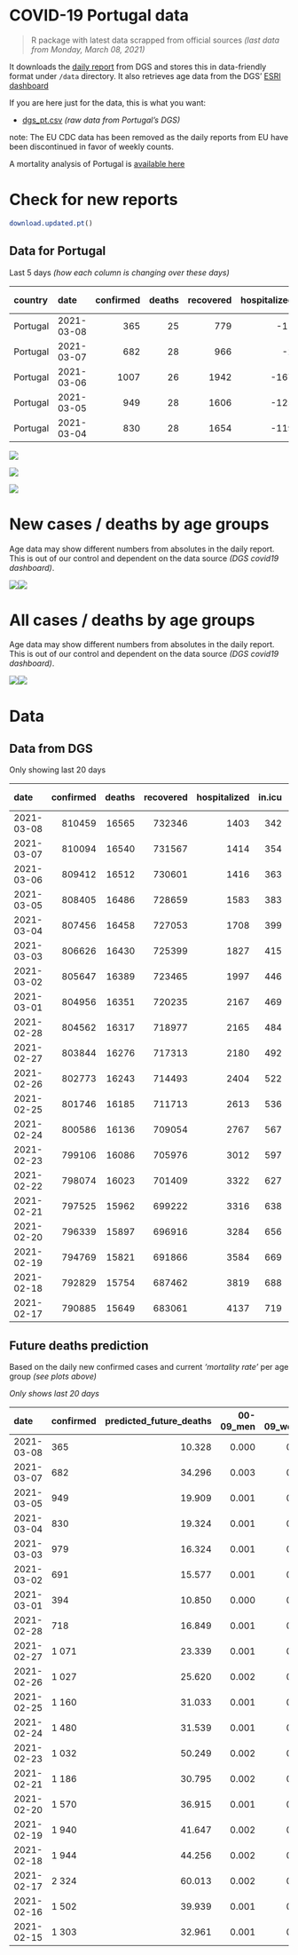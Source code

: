 COVID-19 Portugal data
================

> R package with latest data scrapped from official sources *(last data
> from Monday, March 08, 2021)*

It downloads the [daily
report](https://covid19.min-saude.pt/relatorio-de-situacao/) from DGS
and stores this in data-friendly format under `/data` directory. It also
retrieves age data from the DGS’ [ESRI
dashboard](https://covid19.min-saude.pt/ponto-de-situacao-atual-em-portugal/)

If you are here just for the data, this is what you want:

  - [dgs\_pt.csv](raw/master/data/dgs_pt.csv) *(raw data from Portugal’s
    DGS)*

note: The EU CDC data has been removed as the daily reports from EU have
been discontinued in favor of weekly counts.

A mortality analysis of Portugal is [available
here](https://averissimo.github.io/covid19-analysis/mortality.html)

# Check for new reports

``` r
download.updated.pt()
```

## Data for Portugal

Last 5 days *(how each column is changing over these days)*

| country  | date       | confirmed | deaths | recovered | hospitalized | in.icu | confirmed\_m\_00-09 | confirmed\_w\_00-09 | confirmed\_m\_10-19 | confirmed\_w\_10-19 | confirmed\_m\_20-29 | confirmed\_w\_20-29 | confirmed\_m\_30-39 | confirmed\_w\_30-39 | confirmed\_m\_40-49 | confirmed\_w\_40-49 | confirmed\_m\_50-59 | confirmed\_w\_50-59 | confirmed\_m\_60-69 | confirmed\_w\_60-69 | confirmed\_m\_70-79 | confirmed\_w\_70-79 | confirmed\_m\_80+ | confirmed\_w\_80+ | death\_m\_00-09 | death\_w\_00-09 | death\_m\_10-19 | death\_w\_10-19 | death\_m\_20-29 | death\_w\_20-29 | death\_m\_30-39 | death\_w\_30-39 | death\_m\_40-49 | death\_w\_40-49 | death\_m\_50-59 | death\_w\_50-59 | death\_m\_60-69 | death\_w\_60-69 | death\_m\_70-79 | death\_w\_70-79 | death\_m\_80+ | death\_w\_80+ |
| :------- | :--------- | --------: | -----: | --------: | -----------: | -----: | ------------------: | ------------------: | ------------------: | ------------------: | ------------------: | ------------------: | ------------------: | ------------------: | ------------------: | ------------------: | ------------------: | ------------------: | ------------------: | ------------------: | ------------------: | ------------------: | ----------------: | ----------------: | --------------: | --------------: | --------------: | --------------: | --------------: | --------------: | --------------: | --------------: | --------------: | --------------: | --------------: | --------------: | --------------: | --------------: | --------------: | --------------: | ------------: | ------------: |
| Portugal | 2021-03-08 |       365 |     25 |       779 |         \-11 |   \-12 |                  10 |                   8 |                   0 |                  14 |                  45 |                  20 |                  13 |                  27 |                  12 |                  19 |                  24 |                  50 |                  25 |                  24 |                  13 |                  19 |                17 |                25 |               0 |               0 |               0 |               0 |               0 |               0 |               0 |               0 |               0 |               0 |               0 |               1 |               1 |               1 |               4 |               0 |             9 |             9 |
| Portugal | 2021-03-07 |       682 |     28 |       966 |          \-2 |    \-9 |                  NA |                  NA |                  NA |                  NA |                  NA |                  NA |                  NA |                  NA |                  NA |                  NA |                  NA |                  NA |                  NA |                  NA |                  NA |                  NA |                NA |                NA |              NA |              NA |              NA |              NA |              NA |              NA |              NA |              NA |              NA |              NA |              NA |              NA |              NA |              NA |              NA |              NA |            NA |            NA |
| Portugal | 2021-03-06 |      1007 |     26 |      1942 |        \-167 |   \-20 |                  NA |                  NA |                  NA |                  NA |                  NA |                  NA |                  NA |                  NA |                  NA |                  NA |                  NA |                  NA |                  NA |                  NA |                  NA |                  NA |                NA |                NA |              NA |              NA |              NA |              NA |              NA |              NA |              NA |              NA |              NA |              NA |              NA |              NA |              NA |              NA |              NA |              NA |            NA |            NA |
| Portugal | 2021-03-05 |       949 |     28 |      1606 |        \-125 |   \-16 |                  31 |                  16 |                  43 |                  43 |                  68 |                  55 |                  50 |                  82 |                  67 |                  71 |                  89 |                  87 |                  55 |                  56 |                  34 |                  32 |                34 |                37 |               0 |               0 |               0 |               0 |               0 |               0 |               0 |               0 |               0 |               0 |               2 |               0 |               2 |               0 |               4 |               1 |            11 |             8 |
| Portugal | 2021-03-04 |       830 |     28 |      1654 |        \-119 |   \-16 |                  20 |                  19 |                  22 |                  21 |                  72 |                  76 |                  47 |                  51 |                  60 |                  92 |                  70 |                  62 |                  22 |                  54 |                  27 |                  28 |                22 |                67 |               0 |               0 |               0 |               0 |               0 |               0 |               0 |               0 |               0 |               1 |               2 |               0 |               3 |               2 |               4 |               5 |             4 |             7 |

![](README_files/figure-gfm/totals-1.svg)<!-- -->

![](README_files/figure-gfm/differential-1.svg)<!-- -->

![](README_files/figure-gfm/differential_7days-1.svg)<!-- -->

# New cases / deaths by age groups

Age data may show different numbers from absolutes in the daily report.
This is out of our control and dependent on the data source *(DGS
covid19 dashboard)*.

![](README_files/figure-gfm/new_cases_deaths-1.svg)<!-- -->![](README_files/figure-gfm/new_cases_deaths-2.svg)<!-- -->

# All cases / deaths by age groups

Age data may show different numbers from absolutes in the daily report.
This is out of our control and dependent on the data source *(DGS
covid19 dashboard)*.

![](README_files/figure-gfm/total_cases_deaths-1.svg)<!-- -->![](README_files/figure-gfm/total_cases_deaths-2.svg)<!-- -->

# Data

## Data from DGS

Only showing last 20 days

| date       | confirmed | deaths | recovered | hospitalized | in.icu | confirmed\_m\_00-09 | confirmed\_w\_00-09 | confirmed\_m\_10-19 | confirmed\_w\_10-19 | confirmed\_m\_20-29 | confirmed\_w\_20-29 | confirmed\_m\_30-39 | confirmed\_w\_30-39 | confirmed\_m\_40-49 | confirmed\_w\_40-49 | confirmed\_m\_50-59 | confirmed\_w\_50-59 | confirmed\_m\_60-69 | confirmed\_w\_60-69 | confirmed\_m\_70-79 | confirmed\_w\_70-79 | confirmed\_m\_80+ | confirmed\_w\_80+ | death\_m\_00-09 | death\_w\_00-09 | death\_m\_10-19 | death\_w\_10-19 | death\_m\_20-29 | death\_w\_20-29 | death\_m\_30-39 | death\_w\_30-39 | death\_m\_40-49 | death\_w\_40-49 | death\_m\_50-59 | death\_w\_50-59 | death\_m\_60-69 | death\_w\_60-69 | death\_m\_70-79 | death\_w\_70-79 | death\_m\_80+ | death\_w\_80+ |
| :--------- | --------: | -----: | --------: | -----------: | -----: | ------------------: | ------------------: | ------------------: | ------------------: | ------------------: | ------------------: | ------------------: | ------------------: | ------------------: | ------------------: | ------------------: | ------------------: | ------------------: | ------------------: | ------------------: | ------------------: | ----------------: | ----------------: | --------------: | --------------: | --------------: | --------------: | --------------: | --------------: | --------------: | --------------: | --------------: | --------------: | --------------: | --------------: | --------------: | --------------: | --------------: | --------------: | ------------: | ------------: |
| 2021-03-08 |    810459 |  16565 |    732346 |         1403 |    342 |               22853 |               21950 |               37452 |               37830 |               54143 |               61434 |               52966 |               63328 |               59568 |               75382 |               52844 |               67364 |               39483 |               42673 |               25206 |               28506 |             22227 |             44981 |               1 |               1 |               1 |               1 |               7 |               5 |              21 |              20 |              88 |              60 |             318 |             124 |            1015 |             446 |            2200 |            1299 |          5028 |          5930 |
| 2021-03-07 |    810094 |  16540 |    731567 |         1414 |    354 |               22843 |               21942 |               37452 |               37816 |               54098 |               61414 |               52953 |               63301 |               59556 |               75363 |               52820 |               67314 |               39458 |               42649 |               25193 |               28487 |             22210 |             44956 |               1 |               1 |               1 |               1 |               7 |               5 |              21 |              20 |              88 |              60 |             318 |             123 |            1014 |             445 |            2196 |            1299 |          5019 |          5921 |
| 2021-03-06 |    809412 |  16512 |    730601 |         1416 |    363 |                  NA |                  NA |                  NA |                  NA |                  NA |                  NA |                  NA |                  NA |                  NA |                  NA |                  NA |                  NA |                  NA |                  NA |                  NA |                  NA |                NA |                NA |              NA |              NA |              NA |              NA |              NA |              NA |              NA |              NA |              NA |              NA |              NA |              NA |              NA |              NA |              NA |              NA |            NA |            NA |
| 2021-03-05 |    808405 |  16486 |    728659 |         1583 |    383 |               22773 |               21875 |               37381 |               37737 |               53967 |               61316 |               52832 |               63194 |               59425 |               75234 |               52708 |               67167 |               39372 |               42577 |               25128 |               28409 |             22162 |             44881 |               1 |               1 |               1 |               1 |               7 |               5 |              20 |              20 |              87 |              60 |             314 |             123 |            1014 |             444 |            2177 |            1294 |          5004 |          5913 |
| 2021-03-04 |    807456 |  16458 |    727053 |         1708 |    399 |               22742 |               21859 |               37338 |               37694 |               53899 |               61261 |               52782 |               63112 |               59358 |               75163 |               52619 |               67080 |               39317 |               42521 |               25094 |               28377 |             22128 |             44844 |               1 |               1 |               1 |               1 |               7 |               5 |              20 |              20 |              87 |              60 |             312 |             123 |            1012 |             444 |            2173 |            1293 |          4993 |          5905 |
| 2021-03-03 |    806626 |  16430 |    725399 |         1827 |    415 |               22722 |               21840 |               37316 |               37673 |               53827 |               61185 |               52735 |               63061 |               59298 |               75071 |               52549 |               67018 |               39295 |               42467 |               25067 |               28349 |             22106 |             44777 |               1 |               1 |               1 |               1 |               7 |               5 |              20 |              20 |              87 |              59 |             310 |             123 |            1009 |             442 |            2169 |            1288 |          4989 |          5898 |
| 2021-03-02 |    805647 |  16389 |    723465 |         1997 |    446 |               22698 |               21811 |               37261 |               37611 |               53759 |               61137 |               52687 |               62978 |               59225 |               74981 |               52485 |               66943 |               39230 |               42388 |               25041 |               28316 |             22090 |             44734 |               1 |               1 |               1 |               1 |               7 |               5 |              20 |              20 |              87 |              59 |             310 |             122 |            1008 |             439 |            2164 |            1284 |          4971 |          5889 |
| 2021-03-01 |    804956 |  16351 |    720235 |         2167 |    469 |               22683 |               21788 |               37228 |               37598 |               53720 |               61088 |               52627 |               62938 |               59161 |               74930 |               52440 |               66866 |               39194 |               42353 |               25012 |               28299 |             22068 |             44693 |               1 |               1 |               1 |               1 |               7 |               5 |              20 |              20 |              87 |              59 |             307 |             121 |            1007 |             437 |            2160 |            1280 |          4961 |          5876 |
| 2021-02-28 |    804562 |  16317 |    718977 |         2165 |    484 |               22674 |               21773 |               37214 |               37597 |               53694 |               61062 |               52590 |               62909 |               59143 |               74921 |               52408 |               66834 |               39174 |               42303 |               24997 |               28281 |             22050 |             44668 |               1 |               1 |               1 |               1 |               7 |               5 |              20 |              19 |              87 |              59 |             307 |             121 |            1003 |             436 |            2158 |            1277 |          4952 |          5862 |
| 2021-02-27 |    803844 |  16276 |    717313 |         2180 |    492 |               22641 |               21751 |               37183 |               37566 |               53641 |               61031 |               52539 |               62863 |               59076 |               74867 |               52359 |               66780 |               39135 |               42265 |               24972 |               28257 |             22025 |             44623 |               1 |               1 |               1 |               1 |               7 |               5 |              20 |              19 |              87 |              59 |             306 |             121 |             998 |             433 |            2146 |            1276 |          4940 |          5855 |
| 2021-02-26 |    802773 |  16243 |    714493 |         2404 |    522 |               22619 |               21715 |               37135 |               37536 |               53560 |               60951 |               52472 |               62800 |               59000 |               74791 |               52275 |               66682 |               39073 |               42191 |               24935 |               28208 |             21992 |             44569 |               1 |               1 |               1 |               1 |               7 |               5 |              20 |              19 |              87 |              59 |             305 |             120 |             998 |             430 |            2139 |            1270 |          4932 |          5848 |
| 2021-02-25 |    801746 |  16185 |    711713 |         2613 |    536 |               22583 |               21686 |               37093 |               37475 |               53490 |               60900 |               52405 |               62742 |               58925 |               74714 |               52198 |               66605 |               39007 |               42135 |               24895 |               28168 |             21958 |             44497 |               1 |               1 |               1 |               1 |               7 |               5 |              20 |              19 |              87 |              59 |             304 |             119 |             991 |             430 |            2131 |            1262 |          4919 |          5828 |
| 2021-02-24 |    800586 |  16136 |    709054 |         2767 |    567 |               22554 |               21660 |               37054 |               37434 |               53400 |               60827 |               52325 |               62655 |               58844 |               74634 |               52131 |               66514 |               38946 |               42051 |               24838 |               28123 |             21920 |             44405 |               1 |               1 |               1 |               1 |               7 |               5 |              20 |              19 |              87 |              59 |             303 |             119 |             988 |             429 |            2123 |            1256 |          4904 |          5813 |
| 2021-02-23 |    799106 |  16086 |    705976 |         3012 |    597 |               22523 |               21621 |               36987 |               37374 |               53294 |               60727 |               52212 |               62551 |               58723 |               74505 |               52033 |               66399 |               38877 |               41959 |               24787 |               28058 |             21875 |             44329 |               1 |               1 |               1 |               1 |               7 |               5 |              20 |              19 |              87 |              59 |             303 |             119 |             985 |             427 |            2116 |            1252 |          4885 |          5798 |
| 2021-02-22 |    798074 |  16023 |    701409 |         3322 |    627 |                  NA |                  NA |                  NA |                  NA |                  NA |                  NA |                  NA |                  NA |                  NA |                  NA |                  NA |                  NA |                  NA |                  NA |                  NA |                  NA |                NA |                NA |              NA |              NA |              NA |              NA |              NA |              NA |              NA |              NA |              NA |              NA |              NA |              NA |              NA |              NA |              NA |              NA |            NA |            NA |
| 2021-02-21 |    797525 |  15962 |    699222 |         3316 |    638 |               22484 |               21603 |               36946 |               37305 |               53195 |               60636 |               52117 |               62453 |               58586 |               74385 |               51919 |               66273 |               38798 |               41870 |               24708 |               27993 |             21801 |             44182 |               1 |               1 |               1 |               1 |               6 |               5 |              20 |              19 |              85 |              59 |             301 |             119 |             977 |             421 |            2101 |            1240 |          4845 |          5760 |
| 2021-02-20 |    796339 |  15897 |    696916 |         3284 |    656 |               22446 |               21575 |               36896 |               37265 |               53106 |               60545 |               52054 |               62393 |               58498 |               74294 |               51824 |               66198 |               38737 |               41782 |               24660 |               27938 |             21757 |             44101 |               1 |               1 |               1 |               1 |               6 |               5 |              20 |              19 |              85 |              59 |             297 |             119 |             972 |             419 |            2087 |            1237 |          4830 |          5738 |
| 2021-02-19 |    794769 |  15821 |    691866 |         3584 |    669 |               22413 |               21531 |               36825 |               37206 |               53012 |               60433 |               51955 |               62270 |               58382 |               74163 |               51731 |               66060 |               38639 |               41686 |               24604 |               27882 |             21707 |             43999 |               1 |               1 |               1 |               1 |               6 |               5 |              20 |              19 |              85 |              58 |             295 |             119 |             968 |             412 |            2082 |            1232 |          4805 |          5711 |
| 2021-02-18 |    792829 |  15754 |    687462 |         3819 |    688 |               22364 |               21488 |               36743 |               37116 |               52881 |               60287 |               51824 |               62136 |               58243 |               74022 |               51596 |               65891 |               38508 |               41574 |               24533 |               27805 |             21661 |             43882 |               1 |               1 |               1 |               1 |               6 |               5 |              20 |              19 |              85 |              58 |             294 |             119 |             963 |             407 |            2068 |            1229 |          4783 |          5694 |
| 2021-02-17 |    790885 |  15649 |    683061 |         4137 |    719 |               22314 |               21439 |               36654 |               37032 |               52762 |               60160 |               51677 |               61987 |               58103 |               73882 |               51478 |               65736 |               38408 |               41459 |               24460 |               27694 |             21606 |             43767 |               1 |               1 |               1 |               1 |               6 |               5 |              20 |              19 |              84 |              58 |             289 |             117 |             954 |             401 |            2050 |            1219 |          4763 |          5660 |

## Future deaths prediction

Based on the daily new confirmed cases and current *‘mortality rate’*
per age group *(see plots above)*

*Only shows last 20 days*

| date       | confirmed | predicted\_future\_deaths | 00-09\_men | 00-09\_women | 10-19\_men | 10-19\_women | 20-29\_men | 20-29\_women | 30-39\_men | 30-39\_women | 40-49\_men | 40-49\_women | 50-59\_men | 50-59\_women | 60-69\_men | 60-69\_women | 70-79\_men | 70-79\_women | 80+\_men | 80+\_women |
| :--------- | :-------- | ------------------------: | ---------: | -----------: | ---------: | -----------: | ---------: | -----------: | ---------: | -----------: | ---------: | -----------: | ---------: | -----------: | ---------: | -----------: | ---------: | -----------: | -------: | ---------: |
| 2021-03-08 | 365       |                    10.328 |      0.000 |        0.000 |      0.000 |        0.000 |      0.006 |        0.002 |      0.005 |        0.009 |      0.018 |        0.015 |      0.144 |        0.092 |      0.643 |        0.251 |      1.135 |        0.866 |    3.846 |      3.296 |
| 2021-03-07 | 682       |                    34.296 |      0.003 |        0.003 |      0.002 |        0.002 |      0.017 |        0.008 |      0.048 |        0.034 |      0.194 |        0.103 |      0.674 |        0.271 |      2.211 |        0.753 |      5.673 |        3.554 |   10.858 |      9.888 |
| 2021-03-05 | 949       |                    19.909 |      0.001 |        0.001 |      0.001 |        0.001 |      0.009 |        0.004 |      0.020 |        0.026 |      0.099 |        0.057 |      0.536 |        0.160 |      1.414 |        0.585 |      2.968 |        1.458 |    7.691 |      4.878 |
| 2021-03-04 | 830       |                    19.324 |      0.001 |        0.001 |      0.001 |        0.001 |      0.009 |        0.006 |      0.019 |        0.016 |      0.089 |        0.073 |      0.421 |        0.114 |      0.566 |        0.564 |      2.357 |        1.276 |    4.977 |      8.833 |
| 2021-03-03 | 979       |                    16.324 |      0.001 |        0.001 |      0.001 |        0.002 |      0.009 |        0.004 |      0.019 |        0.026 |      0.108 |        0.072 |      0.385 |        0.138 |      1.671 |        0.826 |      2.269 |        1.504 |    3.619 |      5.669 |
| 2021-03-02 | 691       |                    15.577 |      0.001 |        0.001 |      0.001 |        0.000 |      0.005 |        0.004 |      0.024 |        0.013 |      0.095 |        0.041 |      0.271 |        0.142 |      0.925 |        0.366 |      2.531 |        0.775 |    4.977 |      5.405 |
| 2021-03-01 | 394       |                    10.850 |      0.000 |        0.001 |      0.000 |        0.000 |      0.003 |        0.002 |      0.015 |        0.009 |      0.027 |        0.007 |      0.193 |        0.059 |      0.514 |        0.523 |      1.309 |        0.820 |    4.072 |      3.296 |
| 2021-02-28 | 718       |                    16.849 |      0.001 |        0.001 |      0.001 |        0.001 |      0.007 |        0.003 |      0.020 |        0.015 |      0.099 |        0.043 |      0.295 |        0.099 |      1.003 |        0.397 |      2.182 |        1.094 |    5.655 |      5.933 |
| 2021-02-27 | 1 071     |                    23.339 |      0.001 |        0.002 |      0.001 |        0.001 |      0.010 |        0.007 |      0.027 |        0.020 |      0.112 |        0.060 |      0.505 |        0.180 |      1.594 |        0.773 |      3.229 |        2.233 |    7.465 |      7.119 |
| 2021-02-26 | 1 027     |                    25.620 |      0.002 |        0.001 |      0.001 |        0.002 |      0.009 |        0.004 |      0.027 |        0.018 |      0.111 |        0.061 |      0.463 |        0.142 |      1.697 |        0.585 |      3.491 |        1.823 |    7.691 |      9.492 |
| 2021-02-25 | 1 160     |                    31.033 |      0.001 |        0.001 |      0.001 |        0.001 |      0.012 |        0.006 |      0.032 |        0.027 |      0.120 |        0.064 |      0.403 |        0.168 |      1.568 |        0.878 |      4.975 |        2.051 |    8.596 |     12.129 |
| 2021-02-24 | 1 480     |                    31.539 |      0.001 |        0.002 |      0.002 |        0.002 |      0.014 |        0.008 |      0.045 |        0.033 |      0.179 |        0.103 |      0.590 |        0.212 |      1.774 |        0.962 |      4.451 |        2.962 |   10.180 |     10.019 |
| 2021-02-23 | 1 032     |                    50.249 |      0.002 |        0.001 |      0.001 |        0.002 |      0.013 |        0.007 |      0.038 |        0.031 |      0.202 |        0.096 |      0.686 |        0.232 |      2.031 |        0.930 |      6.895 |        2.962 |   16.740 |     19.380 |
| 2021-02-21 | 1 186     |                    30.795 |      0.002 |        0.001 |      0.001 |        0.001 |      0.012 |        0.007 |      0.025 |        0.019 |      0.130 |        0.072 |      0.572 |        0.138 |      1.568 |        0.920 |      4.189 |        2.506 |    9.953 |     10.679 |
| 2021-02-20 | 1 570     |                    36.915 |      0.001 |        0.002 |      0.002 |        0.002 |      0.012 |        0.009 |      0.039 |        0.039 |      0.171 |        0.104 |      0.560 |        0.254 |      2.519 |        1.003 |      4.888 |        2.552 |   11.311 |     13.447 |
| 2021-02-19 | 1 940     |                    41.647 |      0.002 |        0.002 |      0.002 |        0.002 |      0.017 |        0.012 |      0.052 |        0.042 |      0.205 |        0.112 |      0.812 |        0.311 |      3.368 |        1.171 |      6.197 |        3.509 |   10.406 |     15.425 |
| 2021-02-18 | 1 944     |                    44.256 |      0.002 |        0.002 |      0.002 |        0.002 |      0.015 |        0.010 |      0.058 |        0.047 |      0.207 |        0.111 |      0.710 |        0.285 |      2.571 |        1.202 |      6.371 |        5.058 |   12.442 |     15.161 |
| 2021-02-17 | 2 324     |                    60.013 |      0.002 |        0.003 |      0.002 |        0.003 |      0.018 |        0.012 |      0.061 |        0.055 |      0.254 |        0.145 |      0.981 |        0.366 |      2.879 |        1.348 |      8.554 |        4.010 |   18.776 |     22.544 |
| 2021-02-16 | 1 502     |                    39.939 |      0.001 |        0.001 |      0.001 |        0.002 |      0.012 |        0.009 |      0.048 |        0.029 |      0.155 |        0.094 |      0.698 |        0.230 |      2.159 |        1.066 |      5.935 |        3.327 |   13.120 |     13.052 |
| 2021-02-15 | 1 303     |                    32.961 |      0.001 |        0.002 |      0.001 |        0.001 |      0.009 |        0.008 |      0.034 |        0.025 |      0.133 |        0.090 |      0.512 |        0.191 |      2.339 |        0.690 |      4.800 |        3.418 |    9.501 |     11.206 |
